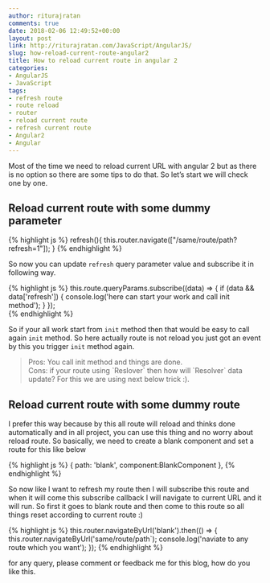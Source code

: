 ```yaml
---
author: riturajratan
comments: true
date: 2018-02-06 12:49:52+00:00
layout: post
link: http://riturajratan.com/JavaScript/AngularJS/
slug: how-reload-current-route-angular2
title: How to reload current route in angular 2
categories:
- AngularJS
- JavaScript
tags:
- refresh route
- route reload	
- router
- reload current route
- refresh current route
- Angular2
- Angular
---
```


Most of the time we need to reload current URL with angular 2 but as there is no option so there are some tips to do that. So let’s start we will check one by one.

## Reload current route with some dummy parameter

{% highlight js %}
refresh(){
  this.router.navigate(["/same/route/path?refresh=1"]);
}
{% endhighlight %}
    
So now you can update `refresh` query parameter value and subscribe it in following way.

{% highlight js %}
this.route.queryParams.subscribe((data) => {
      if (data && data['refresh']) {
          console.log('here can start your work and call init method');
      }
    });   
{% endhighlight %}  

So if your all work start from `init` method then that would be easy to call again  `init` method. So here actually route is not reload you just got an event by this you trigger `init` method again.

<blockquote>
Pros: You call init method and things are done.
<br/>
Cons: if your route using `Reslover` then how will `Resolver` data update? For this we are using next below trick :).
</blockquote>
    
## Reload current route with some dummy route

I prefer this way because by this all route will reload and thinks done automatically and in all project, you can use this thing and no worry about reload route. So basically, we need to create a blank component and set a route for this like below

{% highlight js %}
    {
        path: 'blank',
        component:BlankComponent
    },
{% endhighlight %}

So now like I want to refresh my route then I will subscribe this route and when it will come this subscribe callback I will navigate to current URL and it will run. So first it goes to blank route and then come to this route so all things reset according to current route :)

{% highlight js %}
   this.router.navigateByUrl('blank').then(() => {
          this.router.navigateByUrl('same/route/path`);
          console.log('naviate to any route which you want');
    });
{% endhighlight %}

for any query, please comment or feedback me for this blog, how do you like this.


